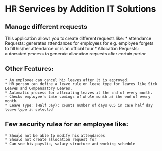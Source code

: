 HR Services by Addition IT Solutions
====================================

Manage different requests
-------------------------

This application allows you to create different requests like:
    * Attendance Requests: generates attendances for employees for e.g. employee forgets to fill his/her attendance or is on official tour
    * Allocation Requests: automated process to generate allocation requests after certain period

Other Features:
---------------
    * An employee can cancel his leaves after it is approved.
    * HR person can define a leave rule on leave type for leaves like Sick Leaves and Compensatory Leaves.
    * Automatic process for allocating leaves at the end of every month.
    * Checks employee's late comings of whole month at the end of every month.
    * Leave Type: (Half Day): counts number of days 0.5 in case half day leave type is selected

Few security rules for an employee like:
------------------------------------------------
    * Should not be able to modify his attendances
    * Should not create allocation request for 
    * Can see his payslip, salary structure and working schedule


